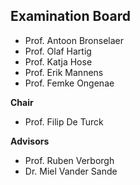 ## Examination Board

* Prof. Antoon Bronselaer
* Prof. Olaf Hartig
* Prof. Katja Hose
* Prof. Erik Mannens
* Prof. Femke Ongenae

**Chair**

* Prof. Filip De Turck

**Advisors**

* Prof. Ruben Verborgh
* Dr. Miel Vander Sande
